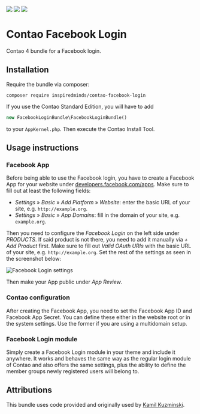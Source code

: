 [![](https://img.shields.io/maintenance/yes/2017.svg)](https://github.com/inspiredminds/contao-facebook-login)
[![](https://img.shields.io/packagist/v/inspiredminds/contao-facebook-login.svg)](https://packagist.org/packages/inspiredminds/contao-facebook-login)
[![](https://img.shields.io/packagist/dt/inspiredminds/contao-facebook-login.svg)](https://packagist.org/packages/inspiredminds/contao-facebook-login)

Contao Facebook Login
=====================

Contao 4 bundle for a Facebook login.

## Installation

Require the bundle via composer:
```
composer require inspiredminds/contao-facebook-login
```
If you use the Contao Standard Edition, you will have to add
```php
new FacebookLoginBundle\FacebookLoginBundle()
```
to your `AppKernel.php`. Then execute the Contao Install Tool. 

## Usage instructions

### Facebook App

Before being able to use the Facebook login, you have to create a Facebook App for your website under [developers.facebook.com/apps](https://developers.facebook.com/apps). Make sure to fill out at least the following fields:

* _Settings_ » _Basic_ » _Add Platform_ » _Website_: enter the basic URL of your site, e.g. `http://example.org`.
* _Settings_ » _Basic_ » _App Domains_: fill in the domain of your site, e.g. `example.org`.

Then you need to configure the _Facebook Login_ on the left side under _PRODUCTS_. If said product is not there, you need to add it manually via _+ Add Product_ first. Make sure to fill out _Valid OAuth URIs_ with the basic URL of your site, e.g. `http://example.org`. Set the rest of the settings as seen in the screenshot below:

![Facebook Login settings](https://github.com/inspiredminds/contao-facebook-login/raw/master/facebook-login-settings.png)

Then make your App public under _App Review_.

### Contao configuration

After creating the Facebook App, you need to set the Facebook App ID and Facebook App Secret. You can define these either in the website root or in the system settings. Use the former if you are using a multidomain setup.

### Facebook Login module

Simply create a Facebook Login module in your theme and include it anywhere. It works and behaves the same way as the regular login module of Contao and also offers the same settings, plus the ability to define the member groups newly registered users will belong to.

## Attributions

This bundle uses code provided and originally used by [Kamil Kuzminski](https://github.com/qzminski).
